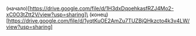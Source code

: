 
(начало)[https://drive.google.com/file/d/1H3dxDqoehkasfRZJ4Mo2-xC0O3tZtt2V/view?usp=sharing]\
(конец)[https://drive.google.com/file/d/1yqtKuOE2AmZu7TUZBjQHkzcto4k3v4LW/view?usp=sharing]